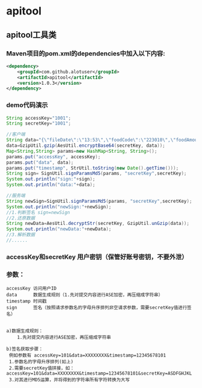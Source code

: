 # apitool
## apitool工具类

### Maven项目的pom.xml的dependencies中加入以下内容:
``` xml
<dependency>
    <groupId>com.github.alotuser</groupId>
    <artifactId>apitool</artifactId>
    <version>1.0.3</version>
</dependency>
```
### demo代码演示
``` java
String accessKey="1001";
String secretKey="1001";

//客户端
String data="{\"fileDate\":\"13:53\",\"foodCode\":\"223010\",\"foodAmount\":\"100\"}";
data=GzipUtil.gzip(AesUtil.encryptBase64(secretKey, data));	
Map<String,String> params=new HashMap<String, String>();
params.put("accessKey", accessKey);
params.put("data", data);
params.put("timestamp", StrUtil.toString(new Date().getTime()));
String sign= SignUtil.signParamsMd5(params, "secretKey",secretKey);
System.out.println("sign:"+sign);
System.out.println("data:"+data);

//服务端
String newSign=SignUtil.signParamsMd5(params, "secretKey",secretKey);
System.out.println("newSign:"+newSign);
//1.判断签名 sign=newSign
//2.还原数据
String newData=AesUtil.decryptStr(secretKey, GzipUtil.unGzip(data));
System.out.println("newData:"+newData);
//3.解析数据
//......
```

### accessKey和secretKey 用户密钥（保管好账号密钥，不要外泄）

### 参数：
	accessKey 访问用户ID
	data	  数据生成规则（1.先对提交内容进行ASE加密，再压缩成字符串）
	timestamp 时间戳
	sign      签名（按照请求参数名的字母升序排列非空请求参数，需要secretKey值进行签名）


	a)数据生成规则：
		1.先对提交内容进行ASE加密，再压缩成字符串

	b)签名获取步骤：
	 例如参数有 accessKey=101&data=XXXXXXXX&timestamp=12345678101
	 1.参数名的字母升序排列(如上)
	 2.需要secretKey值拼接，如：accessKey=101&data=XXXXXXXX&timestamp=12345678101&secretKey=ASDFGHJKL
	 3.对其进行MD5运算，并将得到的字符串所有字符转换为大写
